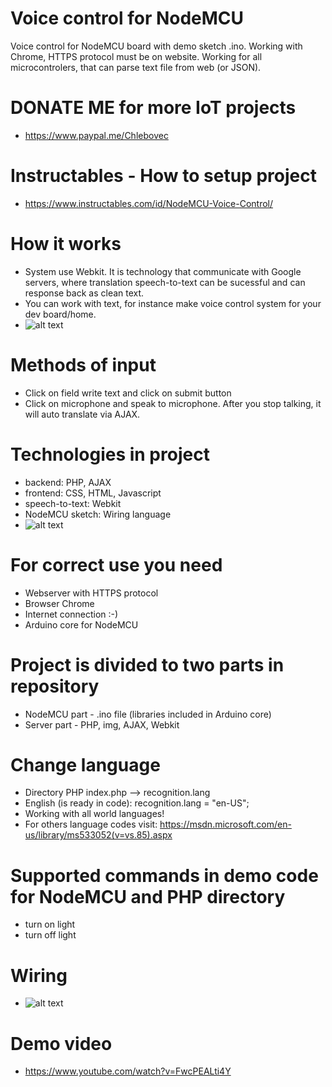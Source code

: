 # Voice control for NodeMCU
Voice control for NodeMCU board with demo sketch .ino. Working with Chrome, HTTPS protocol must be on website.
Working for all microcontrolers, that can parse text file from web (or JSON).
# DONATE ME for more IoT projects
* https://www.paypal.me/Chlebovec
# Instructables - How to setup project
* https://www.instructables.com/id/NodeMCU-Voice-Control/
# How it works
* System use Webkit. It is technology that communicate with Google servers, where translation speech-to-text can be sucessful and can response back as clean text. 
* You can work with text, for instance make voice control system for your dev board/home.
* ![alt text](https://i.nahraj.to/f/1TQ3.PNG)
# Methods of input
* Click on field write text and click on submit button
* Click on microphone and speak to microphone. After you stop talking, it will auto translate via AJAX.
# Technologies in project
* backend: PHP, AJAX
* frontend: CSS, HTML, Javascript
* speech-to-text: Webkit
* NodeMCU sketch: Wiring language
* ![alt text](http://www.veramate.com/Content/images/VeraMate/voice-control.png)
# For correct use you need
* Webserver with HTTPS protocol
* Browser Chrome
* Internet connection :-)
* Arduino core for NodeMCU
# Project is divided to two parts in repository
* NodeMCU part - .ino file (libraries included in Arduino core)
* Server part - PHP, img, AJAX, Webkit
# Change language
* Directory PHP index.php --> recognition.lang
* English (is ready in code): recognition.lang = "en-US";
* Working with all world languages!
* For others language codes visit: https://msdn.microsoft.com/en-us/library/ms533052(v=vs.85).aspx
# Supported commands in demo code for NodeMCU and PHP directory
* turn on light
* turn off light
# Wiring
* ![alt text](https://cdn.instructables.com/F78/ZUOX/IKJ8C6U1/F78ZUOXIKJ8C6U1.MEDIUM.jpg)
# Demo video
* https://www.youtube.com/watch?v=FwcPEALti4Y
